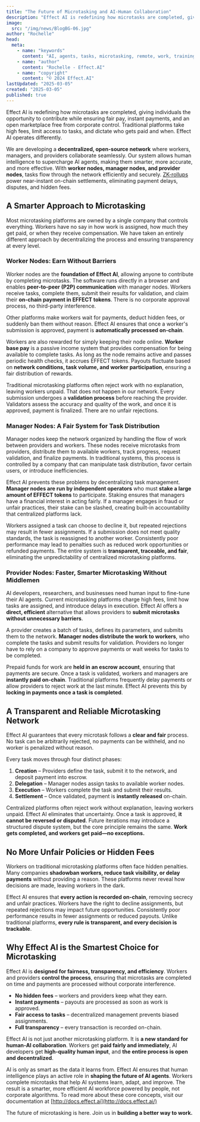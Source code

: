 ```yaml
---
title: "The Future of Microtasking and AI-Human Collaboration"
description: "Effect AI is redefining how microtasks are completed, giving individuals the opportunity to contribute while ensuring fair pay, instant payments, and an open marketplace free from corporate control."
image:
  src: "/img/news/BlogBG-06.jpg"
author: "Rochelle"
head:
  meta:
    - name: "keywords"
      content: "AI, agents, tasks, microtasking, remote, work, training, earning, base, pay, compensation"
    - name: "author"
      content: "Rochelle - Effect.AI"
    - name: "copyright"
      content: "© 2024 Effect.AI"
lastUpdated: "2025-03-05"
created: "2025-03-05"
published: true
---
```


Effect AI is redefining how microtasks are completed, giving individuals the opportunity to contribute while ensuring fair pay, instant payments, and an open marketplace free from corporate control. Traditional platforms take high fees, limit access to tasks, and dictate who gets paid and when. Effect AI operates differently.

We are developing a **decentralized, open-source network** where workers, managers, and providers collaborate seamlessly. Our system allows human intelligence to supercharge AI agents, making them smarter, more accurate, and more effective. With **worker nodes, manager nodes, and provider nodes**, tasks flow through the network efficiently and securely. [ZK-rollups](https://www.coinbase.com/en-es/learn/crypto-glossary/what-are-zero-knowledge-zk-rollups) power near-instant on-chain settlements, eliminating payment delays, disputes, and hidden fees.

## **A Smarter Approach to Microtasking**

Most microtasking platforms are owned by a single company that controls everything. Workers have no say in how work is assigned, how much they get paid, or when they receive compensation. We have taken an entirely different approach by decentralizing the process and ensuring transparency at every level.

### **Worker Nodes: Earn Without Barriers**

Worker nodes are the **foundation of Effect AI**, allowing anyone to contribute by completing microtasks. The software runs directly in a browser and enables **peer-to-peer (P2P) communication** with manager nodes. Workers receive tasks, complete them, submit their results for validation, and claim their **on-chain payment in EFFECT tokens**. There is no corporate approval process, no third-party interference.

Other platforms make workers wait for payments, deduct hidden fees, or suddenly ban them without reason. Effect AI ensures that once a worker's submission is approved, payment is **automatically processed on-chain**.

Workers are also rewarded for simply keeping their node online. **Worker base pay** is a passive income system that provides compensation for being available to complete tasks. As long as the node remains active and passes periodic health checks, it accrues EFFECT tokens. Payouts fluctuate based on **network conditions, task volume, and worker participation**, ensuring a fair distribution of rewards.

Traditional microtasking platforms often reject work with no explanation, leaving workers unpaid. That does not happen in our network. Every submission undergoes a **validation process** before reaching the provider. Validators assess the accuracy and quality of the work, and once it is approved, payment is finalized. There are no unfair rejections.

### **Manager Nodes: A Fair System for Task Distribution**

Manager nodes keep the network organized by handling the flow of work between providers and workers. These nodes receive microtasks from providers, distribute them to available workers, track progress, request validation, and finalize payments. In traditional systems, this process is controlled by a company that can manipulate task distribution, favor certain users, or introduce inefficiencies.

Effect AI prevents these problems by decentralizing task management. **Manager nodes are run by independent operators** who must **stake a large amount of EFFECT tokens** to participate. Staking ensures that managers have a financial interest in acting fairly. If a manager engages in fraud or unfair practices, their stake can be slashed, creating built-in accountability that centralized platforms lack.

Workers assigned a task can choose to decline it, but repeated rejections may result in fewer assignments. If a submission does not meet quality standards, the task is reassigned to another worker. Consistently poor performance may lead to penalties such as reduced work opportunities or refunded payments. The entire system is **transparent, traceable, and fair**, eliminating the unpredictability of centralized microtasking platforms.

### **Provider Nodes: Faster, Smarter Microtasking Without Middlemen**

AI developers, researchers, and businesses need human input to fine-tune their AI agents. Current microtasking platforms charge high fees, limit how tasks are assigned, and introduce delays in execution. Effect AI offers a **direct, efficient** alternative that allows providers to **submit microtasks without unnecessary barriers**.

A provider creates a batch of tasks, defines its parameters, and submits them to the network. **Manager nodes distribute the work to workers**, who complete the tasks and submit results for validation. Providers no longer have to rely on a company to approve payments or wait weeks for tasks to be completed.

Prepaid funds for work are **held in an escrow account**, ensuring that payments are secure. Once a task is validated, workers and managers are **instantly paid on-chain**. Traditional platforms frequently delay payments or allow providers to reject work at the last minute. Effect AI prevents this by **locking in payments once a task is completed**.

## **A Transparent and Reliable Microtasking Network**

Effect AI guarantees that every microtask follows a **clear and fair** process. No task can be arbitrarily rejected, no payments can be withheld, and no worker is penalized without reason.

Every task moves through four distinct phases:

1. **Creation** – Providers define the task, submit it to the network, and deposit payment into escrow.
2. **Delegation** – Manager nodes assign tasks to available worker nodes.
3. **Execution** – Workers complete the task and submit their results.
4. **Settlement** – Once validated, payment is **instantly released** on-chain.

Centralized platforms often reject work without explanation, leaving workers unpaid. Effect AI eliminates that uncertainty. Once a task is approved, **it cannot be reversed or disputed**. Future iterations may introduce a structured dispute system, but the core principle remains the same. **Work gets completed, and workers get paid—no exceptions.**

## **No More Unfair Policies or Hidden Fees**

Workers on traditional microtasking platforms often face hidden penalties. Many companies **shadowban workers, reduce task visibility, or delay payments** without providing a reason. These platforms never reveal how decisions are made, leaving workers in the dark.

Effect AI ensures that **every action is recorded on-chain**, removing secrecy and unfair practices. Workers have the right to decline assignments, but repeated rejections may impact future opportunities. Consistently poor performance results in fewer assignments or reduced payouts. Unlike traditional platforms, **every rule is transparent, and every decision is trackable**.

## **Why Effect AI is the Smartest Choice for Microtasking**

Effect AI is **designed for fairness, transparency, and efficiency**. Workers and providers **control the process**, ensuring that microtasks are completed on time and payments are processed without corporate interference.

- **No hidden fees** – workers and providers keep what they earn.
- **Instant payments** – payouts are processed as soon as work is approved.
- **Fair access to tasks** – decentralized management prevents biased assignments.
- **Full transparency** – every transaction is recorded on-chain.

Effect AI is not just another microtasking platform. It is **a new standard for human-AI collaboration**. Workers get **paid fairly and immediately**, AI developers get **high-quality human input**, and **the entire process is open and decentralized**.

AI is only as smart as the data it learns from. Effect AI ensures that human intelligence plays an active role in **shaping the future of AI agents**. Workers complete microtasks that help AI systems learn, adapt, and improve. The result is a smarter, more efficient AI workforce powered by people, not corporate algorithms. To read more about these core concepts, visit our documentation at [http://docs.effect.ai](http://docs.effect.ai/)

The future of microtasking is here. Join us in **building a better way to work.**
